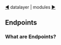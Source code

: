 [&#9664;](datalayer.md) datalayer | modules [&#9654;](modules.md)

## Endpoints

### What are Endpoints?
